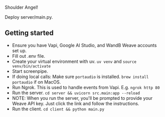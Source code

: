 Shoulder Angel!

Deploy server/main.py.

## Getting started

- Ensure you have Vapi, Google AI Studio, and WandB Weave accounts set up.
- Fill out .env file.
- Create your virtual environment with uv. `uv venv` and `source venv/bin/activate`
- Start screenpipe.
- If doing local calls: Make sure `portaudio` is installed. `brew install portaudio` if on MacOS.
- Run Ngrok. This is used to handle events from Vapi. E.g. `ngrok http 80`
- Run the server. `cd server && uvicorn src.main:app --reload`
- NOTE: When you run the server, you'll be prompted to provide your Weave API key. Just click the link and follow the instructions.
- Run the client. `cd client && python main.py`